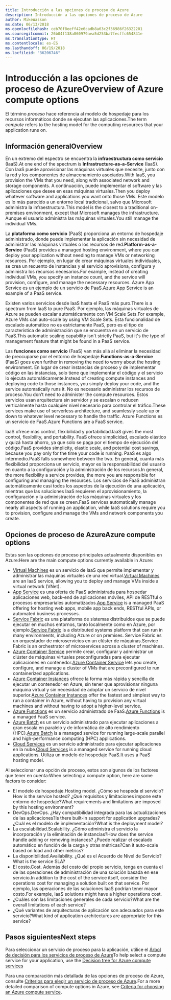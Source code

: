 ```yaml
---
title: Introducción a las opciones de proceso de Azure
description: Introducción a las opciones de proceso de Azure
author: MikeWasson
ms.date: 06/13/2018
ms.openlocfilehash: ceb70f8eeff42e6cadb8a63c2f36986f26322201
ms.sourcegitcommit: 26b04f138a860979aea5d253ba7fecffc654841e
ms.translationtype: HT
ms.contentlocale: es-ES
ms.lasthandoff: 06/19/2018
ms.locfileid: "36206746"
---
```

# <a name="overview-of-azure-compute-options"></a><span data-ttu-id="87c63-103">Introducción a las opciones de proceso de Azure</span><span class="sxs-lookup"><span data-stu-id="87c63-103">Overview of Azure compute options</span></span>

<span data-ttu-id="87c63-104">El término *proceso* hace referencia al modelo de hospedaje para los recursos informáticos donde se ejecutan las aplicaciones.</span><span class="sxs-lookup"><span data-stu-id="87c63-104">The term *compute* refers to the hosting model for the computing resources that your application runs on.</span></span> 

## <a name="overview"></a><span data-ttu-id="87c63-105">Información general</span><span class="sxs-lookup"><span data-stu-id="87c63-105">Overview</span></span>

<span data-ttu-id="87c63-106">En un extremo del espectro se encuentra la **infraestructura como servicio** (IaaS).</span><span class="sxs-lookup"><span data-stu-id="87c63-106">At one end of the spectrum is **Infrastructure-as-a-Service** (IaaS).</span></span> <span data-ttu-id="87c63-107">Con IaaS puede aprovisionar las máquinas virtuales que necesite, junto con la red y los componentes de almacenamiento asociados.</span><span class="sxs-lookup"><span data-stu-id="87c63-107">With IaaS, you provision the VMs that you need, along with associated network and storage components.</span></span> <span data-ttu-id="87c63-108">A continuación, puede implementar el software y las aplicaciones que desee en esas máquinas virtuales.</span><span class="sxs-lookup"><span data-stu-id="87c63-108">Then you deploy whatever software and applications you want onto those VMs.</span></span> <span data-ttu-id="87c63-109">Este modelo es lo más parecido a un entorno local tradicional, salvo que Microsoft administra la infraestructura.</span><span class="sxs-lookup"><span data-stu-id="87c63-109">This model is the closest to a traditional on-premises environment, except that Microsoft manages the infrastructure.</span></span> <span data-ttu-id="87c63-110">Aunque el usuario administra las máquinas virtuales.</span><span class="sxs-lookup"><span data-stu-id="87c63-110">You still manage the individual VMs.</span></span>  

<span data-ttu-id="87c63-111">La **plataforma como servicio** (PaaS) proporciona un entorno de hospedaje administrado, donde puede implementar la aplicación sin necesidad de administrar las máquinas virtuales o los recursos de red.</span><span class="sxs-lookup"><span data-stu-id="87c63-111">**Platform-as-a-Service** (PaaS) provides a managed hosting environment, where you can deploy your application without needing to manage VMs or networking resources.</span></span> <span data-ttu-id="87c63-112">Por ejemplo, en lugar de crear máquinas virtuales individuales, se crea un recuento de instancias y el servicio aprovisiona, configura y administra los recursos necesarios.</span><span class="sxs-lookup"><span data-stu-id="87c63-112">For example, instead of creating individual VMs, you specify an instance count, and the service will provision, configure, and manage the necessary resources.</span></span> <span data-ttu-id="87c63-113">Azure App Service es un ejemplo de un servicio de PaaS.</span><span class="sxs-lookup"><span data-stu-id="87c63-113">Azure App Service is an example of a PaaS service.</span></span>

<span data-ttu-id="87c63-114">Existen varios servicios desde IaaS hasta el PaaS más puro.</span><span class="sxs-lookup"><span data-stu-id="87c63-114">There is a spectrum from IaaS to pure PaaS.</span></span> <span data-ttu-id="87c63-115">Por ejemplo, las máquinas virtuales de Azure se pueden escalar automáticamente con VM Scale Sets.</span><span class="sxs-lookup"><span data-stu-id="87c63-115">For example, Azure VMs can auto-scale by using VM Scale Sets.</span></span> <span data-ttu-id="87c63-116">Esta funcionalidad de escalado automático no es estrictamente PaaS, pero es el tipo de característica de administración que se encuentra en un servicio de PaaS.</span><span class="sxs-lookup"><span data-stu-id="87c63-116">This automatic scaling capability isn't strictly PaaS, but it's the type of management feature that might be found in a PaaS service.</span></span>

<span data-ttu-id="87c63-117">Las **funciones como servicio** (FaaS) van más allá al eliminar la necesidad de preocuparse por el entorno de hospedaje.</span><span class="sxs-lookup"><span data-stu-id="87c63-117">**Functions-as-a-Service** (FaaS) goes even further in removing the need to worry about the hosting environment.</span></span> <span data-ttu-id="87c63-118">En lugar de crear instancias de proceso y de implementar código en las instancias, solo tiene que implementar el código y el servicio lo ejecuta automáticamente.</span><span class="sxs-lookup"><span data-stu-id="87c63-118">Instead of creating compute instances and deploying code to those instances, you simply deploy your code, and the service automatically runs it.</span></span> <span data-ttu-id="87c63-119">No es necesario administrar los recursos de proceso.</span><span class="sxs-lookup"><span data-stu-id="87c63-119">You don’t need to administer the compute resources.</span></span> <span data-ttu-id="87c63-120">Estos servicios usan arquitectura sin servidor y se escalan o reducen verticalmente hasta cualquier nivel necesario para controlar el tráfico.</span><span class="sxs-lookup"><span data-stu-id="87c63-120">These services make use of serverless architecture, and seamlessly scale up or down to whatever level necessary to handle the traffic.</span></span> <span data-ttu-id="87c63-121">Azure Functions es un servicio de FaaS.</span><span class="sxs-lookup"><span data-stu-id="87c63-121">Azure Functions are a FaaS service.</span></span>

<span data-ttu-id="87c63-122">IaaS ofrece más control, flexibilidad y portabilidad.</span><span class="sxs-lookup"><span data-stu-id="87c63-122">IaaS gives the most control, flexibility, and portability.</span></span> <span data-ttu-id="87c63-123">FaaS ofrece simplicidad, escalado elástico y quizá hasta ahorro, ya que solo se paga por el tiempo de ejecución del código.</span><span class="sxs-lookup"><span data-stu-id="87c63-123">FaaS provides simplicity, elastic scale, and potential cost savings, because you pay only for the time your code is running.</span></span> <span data-ttu-id="87c63-124">PaaS es algo intermedio.</span><span class="sxs-lookup"><span data-stu-id="87c63-124">PaaS falls somewhere between the two.</span></span> <span data-ttu-id="87c63-125">En general, cuanta más flexibilidad proporciona un servicio, mayor es la responsabilidad del usuario en cuanto a la configuración y la administración de los recursos.</span><span class="sxs-lookup"><span data-stu-id="87c63-125">In general, the more flexibility a service provides, the more you are responsible for configuring and managing the resources.</span></span> <span data-ttu-id="87c63-126">Los servicios de FaaS administran automáticamente casi todos los aspectos de la ejecución de una aplicación, mientras que las soluciones IaaS requieren el aprovisionamiento, la configuración y la administración de las máquinas virtuales y los componentes de red que se creen.</span><span class="sxs-lookup"><span data-stu-id="87c63-126">FaaS services automatically manage nearly all aspects of running an application, while IaaS solutions require you to provision, configure and manage the VMs and network components you create.</span></span>

## <a name="azure-compute-options"></a><span data-ttu-id="87c63-127">Opciones de proceso de Azure</span><span class="sxs-lookup"><span data-stu-id="87c63-127">Azure compute options</span></span>

<span data-ttu-id="87c63-128">Estas son las opciones de proceso principales actualmente disponibles en Azure:</span><span class="sxs-lookup"><span data-stu-id="87c63-128">Here are the main compute options currently available in Azure:</span></span>

- <span data-ttu-id="87c63-129">[Virtual Machines](/azure/virtual-machines/) es un servicio de IaaS que permite implementar y administrar las máquinas virtuales de una red virtual.</span><span class="sxs-lookup"><span data-stu-id="87c63-129">[Virtual Machines](/azure/virtual-machines/) are an IaaS service, allowing you to deploy and manage VMs inside a virtual network (VNet).</span></span>
- <span data-ttu-id="87c63-130">[App Service](/azure/app-service/app-service-value-prop-what-is) es una oferta de PaaS administrada para hospedar aplicaciones web, back-end de aplicaciones móviles, API de RESTful o procesos empresariales automatizados.</span><span class="sxs-lookup"><span data-stu-id="87c63-130">[App Service](/azure/app-service/app-service-value-prop-what-is) is a managed PaaS offering for hosting web apps, mobile app back ends, RESTful APIs, or automated business processes.</span></span>
- <span data-ttu-id="87c63-131">[Service Fabric](/azure/service-fabric/service-fabric-overview) es una plataforma de sistemas distribuidos que se puede ejecutar en muchos entornos, tanto localmente como en Azure, por ejemplo.</span><span class="sxs-lookup"><span data-stu-id="87c63-131">[Service Fabric](/azure/service-fabric/service-fabric-overview) is a distributed systems platform that can run in many environments, including Azure or on premises.</span></span> <span data-ttu-id="87c63-132">Service Fabric es un orquestador de microservicios en un clúster de máquinas.</span><span class="sxs-lookup"><span data-stu-id="87c63-132">Service Fabric is an orchestrator of microservices across a cluster of machines.</span></span> 
- <span data-ttu-id="87c63-133">[Azure Container Service](/azure/container-service/container-service-intro) permite crear, configurar y administrar un clúster de máquinas virtuales preconfiguradas para ejecutar aplicaciones en contenedor.</span><span class="sxs-lookup"><span data-stu-id="87c63-133">[Azure Container Service](/azure/container-service/container-service-intro) lets you create, configure, and manage a cluster of VMs that are preconfigured to run containerized applications.</span></span>
- <span data-ttu-id="87c63-134">[Azure Container Instances](/azure/container-instances/container-instances-overview) ofrece la forma más rápida y sencilla de ejecutar un contenedor en Azure, sin tener que aprovisionar ninguna máquina virtual y sin necesidad de adoptar un servicio de nivel superior.</span><span class="sxs-lookup"><span data-stu-id="87c63-134">[Azure Container Instances](/azure/container-instances/container-instances-overview) offer the fastest and simplest way to run a container in Azure, without having to provision any virtual machines and without having to adopt a higher-level service.</span></span>
- <span data-ttu-id="87c63-135">[Azure Functions](/azure/azure-functions/functions-overview) es un servicio administrado de FaaS.</span><span class="sxs-lookup"><span data-stu-id="87c63-135">[Azure Functions](/azure/azure-functions/functions-overview) is a managed FaaS service.</span></span>
- <span data-ttu-id="87c63-136">[Azure Batch](/azure/batch/batch-technical-overview) es un servicio administrado para ejecutar aplicaciones a gran escala en paralelo y de informática de alto rendimiento (HPC).</span><span class="sxs-lookup"><span data-stu-id="87c63-136">[Azure Batch](/azure/batch/batch-technical-overview) is a managed service for running large-scale parallel and high-performance computing (HPC) applications.</span></span>
- <span data-ttu-id="87c63-137">[Cloud Services](/azure/cloud-services/cloud-services-choose-me) es un servicio administrado para ejecutar aplicaciones en la nube.</span><span class="sxs-lookup"><span data-stu-id="87c63-137">[Cloud Services](/azure/cloud-services/cloud-services-choose-me) is a managed service for running cloud applications.</span></span> <span data-ttu-id="87c63-138">Utiliza un modelo de hospedaje PaaS.</span><span class="sxs-lookup"><span data-stu-id="87c63-138">It uses a PaaS hosting model.</span></span> 

<span data-ttu-id="87c63-139">Al seleccionar una opción de proceso, estos son algunos de los factores que tener en cuenta:</span><span class="sxs-lookup"><span data-stu-id="87c63-139">When selecting a compute option, here are some factors to consider:</span></span>

- <span data-ttu-id="87c63-140">El modelo de hospedaje.</span><span class="sxs-lookup"><span data-stu-id="87c63-140">Hosting model.</span></span> <span data-ttu-id="87c63-141">¿Cómo se hospeda el servicio?</span><span class="sxs-lookup"><span data-stu-id="87c63-141">How is the service hosted?</span></span> <span data-ttu-id="87c63-142">¿Qué requisitos y limitaciones impone este entorno de hospedaje?</span><span class="sxs-lookup"><span data-stu-id="87c63-142">What requirements and limitations are imposed by this hosting environment?</span></span> 
- <span data-ttu-id="87c63-143">DevOps.</span><span class="sxs-lookup"><span data-stu-id="87c63-143">DevOps.</span></span> <span data-ttu-id="87c63-144">¿Hay compatibilidad integrada para las actualizaciones de las aplicaciones?</span><span class="sxs-lookup"><span data-stu-id="87c63-144">Is there built-in support for application upgrades?</span></span> <span data-ttu-id="87c63-145">¿Cuál es el modelo de implementación?</span><span class="sxs-lookup"><span data-stu-id="87c63-145">What is the deployment model?</span></span>
- <span data-ttu-id="87c63-146">La escalabilidad.</span><span class="sxs-lookup"><span data-stu-id="87c63-146">Scalability.</span></span> <span data-ttu-id="87c63-147">¿Cómo administra el servicio la incorporación y la eliminación de instancias?</span><span class="sxs-lookup"><span data-stu-id="87c63-147">How does the service handle adding or removing instances?</span></span> <span data-ttu-id="87c63-148">¿Puede realizar el escalado automático en función de la carga y otras métricas?</span><span class="sxs-lookup"><span data-stu-id="87c63-148">Can it auto-scale based on load and other metrics?</span></span> 
- <span data-ttu-id="87c63-149">La disponibilidad.</span><span class="sxs-lookup"><span data-stu-id="87c63-149">Availability.</span></span> <span data-ttu-id="87c63-150">¿Qué es el Acuerdo de Nivel de Servicio?</span><span class="sxs-lookup"><span data-stu-id="87c63-150">What is the service SLA?</span></span> 
- <span data-ttu-id="87c63-151">El costo.</span><span class="sxs-lookup"><span data-stu-id="87c63-151">Cost.</span></span> <span data-ttu-id="87c63-152">Además del costo del propio servicio, tenga en cuenta el de las operaciones de administración de una solución basada en ese servicio.</span><span class="sxs-lookup"><span data-stu-id="87c63-152">In addition to the cost of the service itself, consider the operations cost for managing a solution built on that service.</span></span> <span data-ttu-id="87c63-153">Por ejemplo, las operaciones de las soluciones IaaS podrían tener mayor costo.</span><span class="sxs-lookup"><span data-stu-id="87c63-153">For example, IaaS solutions might have a higher operations cost.</span></span>
- <span data-ttu-id="87c63-154">¿Cuáles son las limitaciones generales de cada servicio?</span><span class="sxs-lookup"><span data-stu-id="87c63-154">What are the overall limitations of each service?</span></span> 
- <span data-ttu-id="87c63-155">¿Qué variantes de arquitecturas de aplicación son adecuados para este servicio?</span><span class="sxs-lookup"><span data-stu-id="87c63-155">What kind of application architectures are appropriate for this service?</span></span> 

## <a name="next-steps"></a><span data-ttu-id="87c63-156">Pasos siguientes</span><span class="sxs-lookup"><span data-stu-id="87c63-156">Next steps</span></span>

<span data-ttu-id="87c63-157">Para seleccionar un servicio de proceso para la aplicación, utilice el [Árbol de decisión para los servicios de proceso de Azure](./compute-decision-tree.md)</span><span class="sxs-lookup"><span data-stu-id="87c63-157">To help select a compute service for your application, use the [Decision tree for Azure compute services](./compute-decision-tree.md)</span></span>

<span data-ttu-id="87c63-158">Para una comparación más detallada de las opciones de proceso de Azure, consulte [Criterios para elegir un servicio de proceso de Azure](./compute-comparison.md).</span><span class="sxs-lookup"><span data-stu-id="87c63-158">For a more detailed comparison of compute options in Azure, see [Criteria for choosing an Azure compute service](./compute-comparison.md).</span></span>

